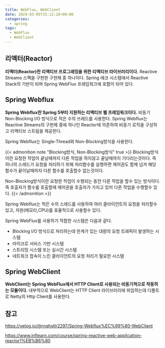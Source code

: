 ```yaml
---
title: WebFlux, WebClient
date: 2024-03-05T15:12:26+09:00
categories:
  - spring
tags: 
  - WebFlux
  - WebClient
---
```


## 리액터(Reactor)
**리액터(Reactor)란 리액티브 프로그래밍을 위한 리액티브 라이브러리이다.** Reactive Streams 스펙을 구현한 구현체 중 하나이다. Spring 에코 시스템에서 Reactive Stack의 기반이 되며 Spring WebFlux 프레임워크에 포함이 되어 있다.

## Spring Webflux

**Spring Webflux란 Spring 5부터 지원하는 리액티브 웹 프레임워크이다.** 비동기 Non-Blocking I/O 방식으로 적은 수의 쓰레드를 사용한다. Spring Webflux는 Reactive Streams의 구현체 중에 하나인 Reactor에 의존하여 비동기 로직을 구성하고 리액티브 스트림을 제공한다.

Spring Webflux는 Single-Thread와 Non-Blocking방식을 사용한다.

{{< admonition note "Blocking방식, Non-Blocking방식" true >}}
Blocking방식이란 요청한 작업이 끝날때까지 다른 작업을 하지않고 끝날때까지 기다리는것이다. 즉 하나의 스레드가 요청을 처리하기 위해 처리함수를 실행하면 제어권도 함께 넘겨 해당 함수가 끝이날때까지 다른 함수를 호출할수 없는것이다.

Non-Blocking방식이란 요청한 작업이 수행되는 동안 다른 작업을 할수 있는 방식이다. 즉 호출자가 함수를 호출할때 제어권을 호출자가 가지고 있어 다른 작업을 수행할수 있다.
{{< /admonition >}}

Spring Webflux는 적은 수의 스레드를 사용하여 여러 클라이언트의 요청을 처리할수 있고, 자원(메모리,CPU)를 효율적으로 사용할수 있다.

Spring WebFlux를 사용하기 적합한 시스템은 다음과 같다.
* Blocking I/O 방식으로 처리하는데 한계가 있는 대량의 요청 트래픽이 발생하는 시스템
* 마이크로 서비스 기반 시스템
* 스트리밍 시스템 또는 실시간 시스템
* 네트워크 접속이 느린 클라이언트의 요청 처리가 필요한 시스템

## Spring WebClient

**WebClient는 Spring WebFlux에서 HTTP Client로 사용되는 비동기적으로 작동하는 모듈이다.** 내부적으로 WebClient는 HTTP Client 라이브러리에 위임하는데 디폴트로 Netty의 Http Client를 사용한다.

## 참고
https://velog.io/@rnqhstlr2297/Spring-Webflux%EC%99%80-WebClient

https://www.inflearn.com/course/spring-reactive-web-application-reactor1%EB%B6%80
